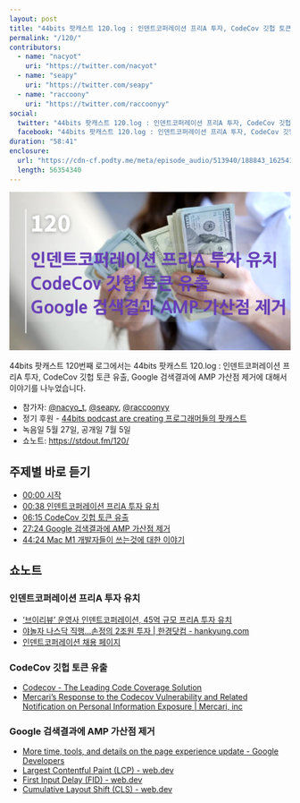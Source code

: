 ```yaml
---
layout: post
title: "44bits 팟캐스트 120.log : 인덴트코퍼레이션 프리A 투자, CodeCov 깃헙 토큰 유출, Google 검색결과에 AMP 가산점 제거"
permalink: "/120/"
contributors: 
  - name: "nacyot"
    uri: "https://twitter.com/nacyot"
  - name: "seapy"
    uri: "https://twitter.com/seapy"
  - name: "raccoony"
    uri: "https://twitter.com/raccoonyy"
social:
  twitter: "44bits 팟캐스트 120.log : 인덴트코퍼레이션 프리A 투자, CodeCov 깃헙 토큰 유출, Google 검색결과에 AMP 가산점 제거"
  facebook: "44bits 팟캐스트 120.log : 인덴트코퍼레이션 프리A 투자, CodeCov 깃헙 토큰 유출, Google 검색결과에 AMP 가산점 제거"
duration: "58:41"
enclosure:
  url: "https://cdn-cf.podty.me/meta/episode_audio/513940/188843_1625410432994.mp3"
  length: 56354340
---
```


![](https://github.com/44bits/stdout.fm/raw/master/_posts/images/44bits-120-log.png)

44bits 팟캐스트 120번째 로그에서는 44bits 팟캐스트 120.log : 인덴트코퍼레이션 프리A 투자, CodeCov 깃헙 토큰 유출, Google 검색결과에 AMP 가산점 제거에 대해서 이야기를 나누었습니다.

* 참가자: [@nacyo_t][nac], [@seapy][sea], [@raccoonyy][rac]
* 정기 후원 - [44bits podcast are creating 프로그래머들의 팟캐스트](https://www.patreon.com/44bits_podcast)
* 녹음일 5월 27일, 공개일 7월 5일
* 쇼노트: https://stdout.fm/120/

[nac]: https://twitter.com/nacyo_t
[sea]: https://twitter.com/seapy
[rac]: https://twitter.com/raccoonyy


## 주제별 바로 듣기

* <a href="#" onclick="jumpPlayer(0.0); return false;">00:00 시작</a>
* <a href="#" onclick="jumpPlayer(38.0); return false;">00:38 인덴트코퍼레이션 프리A 투자 유치</a>
* <a href="#" onclick="jumpPlayer(375.0); return false;">06:15 CodeCov 깃헙 토큰 유출</a>
* <a href="#" onclick="jumpPlayer(1644.0); return false;">27:24 Google 검색결과에 AMP 가산점 제거</a>
* <a href="#" onclick="jumpPlayer(2664.0); return false;">44:24 Mac M1 개발자들이 쓰는것에 대한 이야기</a>


## 쇼노트

### 인덴트코퍼레이션 프리A 투자 유치

* [‘브이리뷰’ 운영사 인덴트코퍼레이션, 45억 규모 프리A 투자 유치](https://platum.kr/archives/163504)
* [야놀자 나스닥 직행…손정의 2조원 투자 \| 한경닷컴 - hankyung.com](https://www.hankyung.com/finance/article/2021052627701)
* [인덴트코퍼레이션 채용 페이지](https://www.notion.so/Indent-Corp-Recruit-3ca9a9ddb2274acb8f119ad972d49cce)


### CodeCov 깃헙 토큰 유출
* [Codecov - The Leading Code Coverage Solution](https://about.codecov.io/)
* [Mercari’s Response to the Codecov Vulnerability and Related Notification on Personal Information Exposure \| Mercari, inc](https://about.mercari.com/en/press/news/articles/20210521_incident_report/)


### Google 검색결과에 AMP 가산점 제거
* [More time, tools, and details on the page experience update - Google Developers](https://developers.google.com/search/blog/2021/04/more-details-page-experience)
* [Largest Contentful Paint (LCP) - web.dev](https://web.dev/lcp/)
* [First Input Delay (FID) - web.dev](https://web.dev/fid/)
* [Cumulative Layout Shift (CLS) - web.dev](https://web.dev/cls/)

